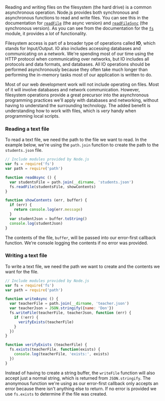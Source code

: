 Reading and writing files on the filesystem (the hard drive) is a common asynchronous operation. Node.js provides both synchronous and asynchronous functions to read and write files. You can see this in the documentation for [`readFile`](https://nodejs.org/api/fs.html#fs_fs_readfile_file_options_callback) (the async version) and [`readFileSync`](https://nodejs.org/api/fs.html#fs_fs_readfilesync_file_options) (the synchronous version). As you can see from the documentation for the [`fs`](https://nodejs.org/api/fs.html) module, it provides a _lot_ of functionality.

Filesystem access is part of a broader type of operations called **IO**, which stands for Input/Output. IO also includes accessing databases and communicating on a network. We're spending most of our time using the HTTP protocol when communicating over networks, but IO includes all protocols and data formats, and databases. All IO operations should be performed asynchronously because they often take much longer than performing the in-memory tasks most of our application is written to do.

Most of our web development work will not include operating on files. Most of it will involve databases and network communication. However, filesystem operations provide a great precursor into the asynchronous programming practices we'll apply with databases and networking, without having to understand the surrounding technology. The added benefit is understanding how to work with files, which is _very_ handy when programming local scripts.


### Reading a text file

To read a text file, we need the path to the file we want to read. In the example below, we're using the `path.join` function to create the path to the `students.json` file.

```js
// Include modules provided by Node.js
var fs = require('fs')
var path = require('path')

function readAsync () {
  var studentsFile = path.join(__dirname, 'students.json')
  fs.readFile(studentsFile, showContents)
}

function showContents (err, buffer) {
  if (err) {
    return console.log(err.message)
  }
  var studentJson = buffer.toString()
  console.log(studentJson)
}
```

The contents of the file, `buffer`, will be passed into our error-first callback function. We're console logging the contents if no error was provided.


### Writing a text file

To write a text file, we need the path we want to create and the contents we want for the file.

```js
// Include modules provided by Node.js
var fs = require('fs')
var path = require('path')

function writeAsync () {
  var teacherFile = path.join(__dirname, 'teacher.json')
  var teacherJson = JSON.stringify({name: 'Don'})
  fs.writeFile(teacherFile, teacherJson, function (err) {
    if (!err) {
      verifyExists(teacherFile)
    }
  })
}

function verifyExists (teacherFile) {
  fs.exists(teacherFile, function(exists) {
    console.log(teacherFile, 'exists:', exists)
  })
}
```

Instead of having to create a string buffer, the `writeFile` function will also accept just a normal string, which is returned from `JSON.stringify`. The anonymous function we're using as our error-first callback only accepts an error because there isn't anything else to return. If no error is provided we use `fs.exists` to determine if the file was created.

